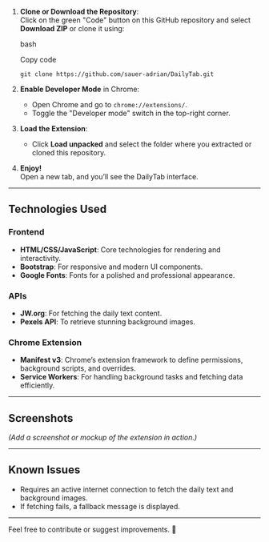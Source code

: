 
1.  **Clone or Download the Repository**:  
    Click on the green "Code" button on this GitHub repository and select **Download ZIP** or clone it using:
    
    bash
    
    Copy code
    
    `git clone https://github.com/sauer-adrian/DailyTab.git` 
    
2.  **Enable Developer Mode** in Chrome:
    
    -   Open Chrome and go to `chrome://extensions/`.
    -   Toggle the "Developer mode" switch in the top-right corner.
3.  **Load the Extension**:
    
    -   Click **Load unpacked** and select the folder where you extracted or cloned this repository.
4.  **Enjoy!**  
    Open a new tab, and you’ll see the DailyTab interface.
    

----------

## Technologies Used

### **Frontend**

-   **HTML/CSS/JavaScript**: Core technologies for rendering and interactivity.
-   **Bootstrap**: For responsive and modern UI components.
-   **Google Fonts**: Fonts for a polished and professional appearance.

### **APIs**

-   **JW.org**: For fetching the daily text content.
-   **Pexels API**: To retrieve stunning background images.

### **Chrome Extension**

-   **Manifest v3**: Chrome’s extension framework to define permissions, background scripts, and overrides.
-   **Service Workers**: For handling background tasks and fetching data efficiently.

----------

## Screenshots

_(Add a screenshot or mockup of the extension in action.)_

----------

## Known Issues

-   Requires an active internet connection to fetch the daily text and background images.
-   If fetching fails, a fallback message is displayed.

----------

Feel free to contribute or suggest improvements. 🌟
